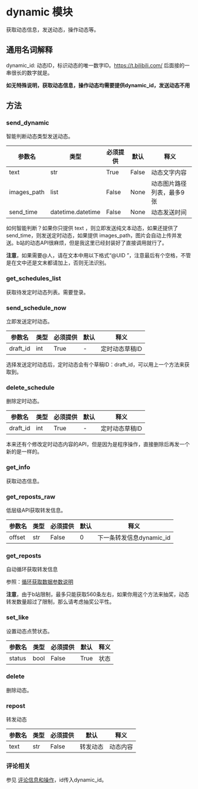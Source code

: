 # dynamic 模块

获取动态信息，发送动态，操作动态等。

## 通用名词解释

dynamic_id: 动态ID，标识动态的唯一数字ID。https://t.bilibili.com/ 后面接的一串很长的数字就是。

**如无特殊说明，获取动态信息，操作动态均需要提供dynamic_id，发送动态不用**

## 方法

### send_dynamic

智能判断动态类型发送动态。

| 参数名      | 类型              | 必须提供 | 默认  | 释义                      |
| ----------- | ----------------- | -------- | ----- | ------------------------- |
| text        | str               | True     | False | 动态文字内容              |
| images_path | list              | False    | None  | 动态图片路径列表，最多9张 |
| send_time   | datetime.datetime | False    | None  | 动态发送时间              |

如何智能判断？如果你只提供 text ，则立即发送纯文本动态，如果还提供了send_time，则发送定时动态，如果提供 images_path，图片会自动上传并发送。b站的动态API很麻烦，但是我这里已经封装好了直接调用就行了。

**注意**，如果需要@人，请在文本中用以下格式“@UID ”，注意最后有个空格，不管是在文中还是文末都请加上，否则无法识别。

### get_schedules_list

获取待发定时动态列表。需要登录。

### send_schedule_now

立即发送定时动态。

| 参数名   | 类型 | 必须提供 | 默认 | 释义           |
| -------- | ---- | -------- | ---- | -------------- |
| draft_id | int  | True     | -    | 定时动态草稿ID |

选择发送定时动态后，定时动态会有个草稿ID：draft_id，可以用上一个方法来获取到。

### delete_schedule

删除定时动态。

| 参数名   | 类型 | 必须提供 | 默认 | 释义           |
| -------- | ---- | -------- | ---- | -------------- |
| draft_id | int  | True     | -    | 定时动态草稿ID |

本来还有个修改定时动态内容的API，但是因为是程序操作，直接删除后再发一个新的是一样的。

### get_info

获取动态信息。

### get_reposts_raw

低层级API获取转发信息。

| 参数名 | 类型 | 必须提供 | 默认 | 释义                     |
| ------ | ---- | -------- | ---- | ------------------------ |
| offset | str  | False    | 0    | 下一条转发信息dynamic_id |

### get_reposts

自动循环获取转发信息

参照：[循环获取数据参数说明][循环获取数据参数说明]

**注意**，由于b站限制，最多只能获取560条左右，如果你用这个方法来抽奖，动态转发数量超过了限制，那么请考虑抽奖公平性。

### set_like

设置动态点赞状态。

| 参数名 | 类型 | 必须提供 | 默认 | 释义 |
| ------ | ---- | -------- | ---- | ---- |
| status | bool | False    | True | 状态 |

### delete

删除动态。

### repost

转发动态

| 参数名 | 类型 | 必须提供 | 默认     | 释义     |
| ------ | ---- | -------- | -------- | -------- |
| text   | str  | False    | 转发动态 | 动态内容 |

### 评论相关

参见 [评论信息和操作](/docs/bilibili_api/通用解释#评论信息和操作)，id传入dynamic_id。







[循环获取数据参数说明]: /docs/bilibili_api/通用解释#循环获取数据参数说明